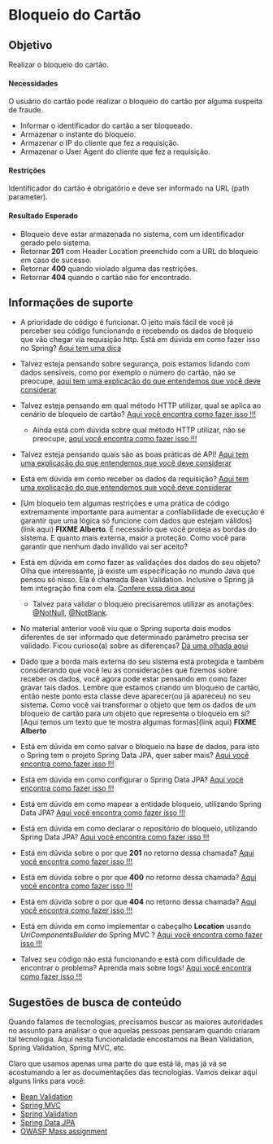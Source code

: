 # Bloqueio do Cartão

## Objetivo

Realizar o bloqueio do cartão.

#### Necessidades

O usuário do cartão pode realizar o bloqueio do cartão por alguma suspeita de fraude.

- Informar o identificador do cartão a ser bloqueado.
- Armazenar o instante do bloqueio.
- Armazenar o IP do cliente que fez a requisição.
- Armazenar o User Agent do cliente que fez a requisição.

#### Restrições

Identificador do cartão é obrigatório e deve ser informado na URL (path parameter).

#### Resultado Esperado

- Bloqueio deve estar armazenada no sistema, com um identificador gerado pelo sistema.
- Retornar **201** com Header Location preenchido com a URL do bloqueio em caso de sucesso.
- Retornar **400** quando violado alguma das restrições.
- Retornar **404** quando o cartão não for encontrado.

## Informações de suporte

* A prioridade do código é funcionar. O jeito mais fácil de você já perceber seu código funcionando e recebendo os dados de bloqueio que vão chegar via requisição http. Está em dúvida em como fazer isso no Spring? [Aqui tem uma dica](https://spring.io/guides/gs/rest-service/)

* Talvez esteja pensando sobre segurança, pois estamos lidando com dados sensíveis, como por exemplo o número do cartão, não se preocupe, [aqui tem uma explicação do que entendemos que você deve considerar](../informacao_procedural/seguranca_cloud_native.md)

* Talvez esteja pensando em qual método HTTP utilizar, qual se aplica ao cenário de bloqueio de cartão? [Aqui você encontra como fazer isso !!!](../informacao_suporte/rest-methods.md)

  * Ainda está com dúvida sobre qual método HTTP utilizar, não se preocupe, [aqui você encontra como fazer isso !!!](../informacao_suporte/rest-post.md)

* Talvez esteja pensando quais são as boas práticas de API! [Aqui tem uma explicação do que entendemos que você deve considerar](../informacao_procedural/modelando_um_recurso_rest.md)

* Está em dúvida em como receber os dados da requisição? [Aqui tem uma explicação do que entendemos que você deve considerar](../informacao_suporte/recebe-dados-requisicao.md)

* [Um bloqueio tem algumas restrições e uma prática de código extremamente importante para aumentar a confiabilidade de execução é garantir que uma lógica só funcione com dados que estejam válidos](link aqui) **FIXME Alberto**. É necessário que você proteja as bordas do sistema. E quanto mais externa, maior a proteção. Como você para garantir que nenhum dado inválido vai ser aceito?

* Está em dúvida em como fazer as validações dos dados do seu objeto? Olha que interessante, já existe um especificação no mundo Java que pensou só nisso. Ela é chamada Bean Validation. Inclusive o Spring já tem integração fina com ela. [Confere essa dica aqui](../informacao_suporte/bean-validation.md)

	* Talvez para validar o bloqueio precisaremos utilizar as anotações: [@NotNull](https://javaee.github.io/javaee-spec/javadocs/javax/validation/constraints/NotNull.html), [@NotBlank](https://javaee.github.io/javaee-spec/javadocs/javax/validation/constraints/NotBlank.html). 

* No material anterior você viu que o Spring suporta dois modos diferentes de ser informado que determinado parâmetro precisa ser validado. Ficou curioso(a) sobre as diferenças? [Dá uma olhada aqui](../informacao_suporte/bean-validation-valid-vs-validated.md)

* Dado que a borda mais externa do seu sistema está protegida e também considerando que você leu as considerações que fizemos sobre receber os dados, você agora pode estar pensando em como fazer gravar tais dados. Lembre que estamos criando um bloqueio de cartão, então neste ponto esta classe deve aparecer(ou já apareceu) no seu sistema. Como você vai transformar o objeto que tem os dados de um bloqueio de cartão para um objeto que representa o bloqueio em si? [Aqui temos um texto que te mostra algumas formas](link aqui) **FIXME Alberto**

* Está em dúvida em como salvar o bloqueio na base de dados, para isto o Spring tem o projeto Spring Data JPA, quer saber mais? [Aqui você encontra como fazer isso !!!](../informacao_suporte/spring-data.md)

* Está em dúvida em como configurar o Spring Data JPA? [Aqui você encontra como fazer isso !!!](../informacao_suporte/spring-data-configuration.md)

* Está em dúvida em como mapear a entidade bloqueio, utilizando Spring Data JPA? [Aqui você encontra como fazer isso !!!](../informacao_suporte/spring-data-entity.md)

* Está em dúvida em como declarar o repositório do bloqueio, utilizando Spring Data JPA? [Aqui você encontra como fazer isso !!!](../informacao_suporte/spring-data-repository.md)

* Está em dúvida sobre o por que **201** no retorno dessa chamada? [Aqui você encontra como fazer isso !!!](../informacao_suporte/rest-201.md)

* Está em dúvida sobre o por que **400** no retorno dessa chamada? [Aqui você encontra como fazer isso !!!](../informacao_suporte/rest-400.md)

* Está em dúvida sobre o por que **404** no retorno dessa chamada? [Aqui você encontra como fazer isso !!!](../informacao_suporte/rest-404.md)

* Está em dúvida em como implementar o cabeçalho **Location** usando _UriComponentsBuilder_ do Spring MVC ? [Aqui você encontra como fazer isso !!!](../informacao_suporte/uri-components-builder.md)

* Talvez seu código não está funcionando e está com dificuldade de encontrar o problema? Aprenda mais sobre logs! [Aqui você encontra como fazer isso !!!](../informacao_suporte/spring-logging.md)

## Sugestões de busca de conteúdo

Quando falamos de tecnologias, precisamos buscar as maiores autoridades no assunto para analisar o que aquelas pessoas 
pensaram quando criaram tal tecnologia. Aqui nesta funcionalidade encostamos na Bean Validation, Spring Validation, Spring MVC, etc. 

Claro que usamos apenas uma parte do que está lá, mas já vá se acostumando a ler as documentações das tecnologias. 
Vamos deixar aqui alguns links para você:

* [Bean Validation](https://beanvalidation.org/)
* [Spring MVC](https://docs.spring.io/spring/docs/current/spring-framework-reference/web.html)
* [Spring Validation](https://docs.spring.io/spring/docs/current/spring-framework-reference/core.html#validation)
* [Spring Data JPA](https://spring.io/projects/spring-data-jpa)
* [OWASP Mass assignment](https://en.wikipedia.org/wiki/Mass_assignment_vulnerability)